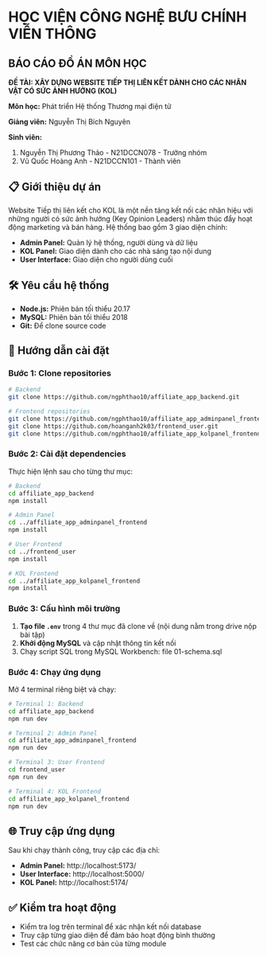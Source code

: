 # HỌC VIỆN CÔNG NGHỆ BƯU CHÍNH VIỄN THÔNG
## BÁO CÁO ĐỒ ÁN MÔN HỌC

**ĐỀ TÀI: XÂY DỰNG WEBSITE TIẾP THỊ LIÊN KẾT DÀNH CHO CÁC NHÂN VẬT CÓ SỨC ẢNH HƯỞNG (KOL)**

**Môn học:** Phát triển Hệ thống Thương mại điện tử

**Giảng viên:** Nguyễn Thị Bích Nguyên

**Sinh viên:**
1. Nguyễn Thị Phương Thảo - N21DCCN078 - Trưởng nhóm  
2. Vũ Quốc Hoàng Anh - N21DCCN101 - Thành viên

## 📋 Giới thiệu dự án

Website Tiếp thị liên kết cho KOL là một nền tảng kết nối các nhãn hiệu với những người có sức ảnh hưởng (Key Opinion Leaders) nhằm thúc đẩy hoạt động marketing và bán hàng. Hệ thống bao gồm 3 giao diện chính:

- **Admin Panel:** Quản lý hệ thống, người dùng và dữ liệu
- **KOL Panel:** Giao diện dành cho các nhà sáng tạo nội dung
- **User Interface:** Giao diện cho người dùng cuối

## 🛠️ Yêu cầu hệ thống

- **Node.js:** Phiên bản tối thiểu 20.17
- **MySQL:** Phiên bản tối thiểu 2018
- **Git:** Để clone source code

## 🚀 Hướng dẫn cài đặt

### Bước 1: Clone repositories

```bash
# Backend
git clone https://github.com/ngphthao10/affiliate_app_backend.git

# Frontend repositories
git clone https://github.com/ngphthao10/affiliate_app_adminpanel_frontend.git
git clone https://github.com/hoanganh2k03/frontend_user.git
git clone https://github.com/ngphthao10/affiliate_app_kolpanel_frontend.git
```

### Bước 2: Cài đặt dependencies

Thực hiện lệnh sau cho từng thư mục:

```bash
# Backend
cd affiliate_app_backend
npm install

# Admin Panel
cd ../affiliate_app_adminpanel_frontend
npm install

# User Frontend
cd ../frontend_user
npm install

# KOL Frontend
cd ../affiliate_app_kolpanel_frontend
npm install
```

### Bước 3: Cấu hình môi trường

1. **Tạo file `.env`** trong 4 thư mục đã clone về (nội dung nằm trong drive nộp bài tập)
2. **Khởi động MySQL** và cập nhật thông tin kết nối
3. Chạy script SQL trong MySQL Workbench: file 01-schema.sql

### Bước 4: Chạy ứng dụng

Mở 4 terminal riêng biệt và chạy:

```bash
# Terminal 1: Backend
cd affiliate_app_backend
npm run dev

# Terminal 2: Admin Panel
cd affiliate_app_adminpanel_frontend
npm run dev

# Terminal 3: User Frontend
cd frontend_user
npm run dev

# Terminal 4: KOL Frontend
cd affiliate_app_kolpanel_frontend
npm run dev
```

## 🌐 Truy cập ứng dụng

Sau khi chạy thành công, truy cập các địa chỉ:

- **Admin Panel:** http://localhost:5173/
- **User Interface:** http://localhost:5000/
- **KOL Panel:** http://localhost:5174/

## ✅ Kiểm tra hoạt động

- Kiểm tra log trên terminal để xác nhận kết nối database
- Truy cập từng giao diện để đảm bảo hoạt động bình thường
- Test các chức năng cơ bản của từng module
